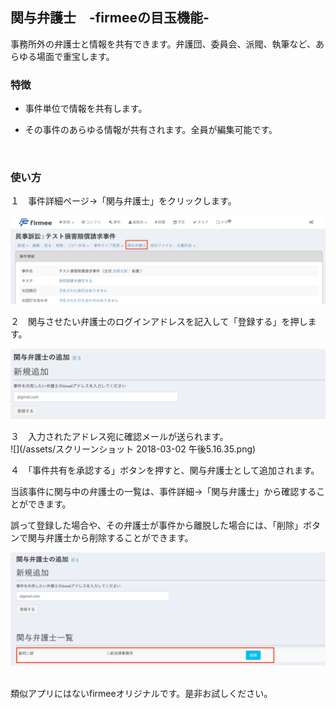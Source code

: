 ## 関与弁護士　-firmeeの目玉機能-


事務所外の弁護士と情報を共有できます。弁護団、委員会、派閥、執筆など、あらゆる場面で重宝します。
<br>


### 特徴

* 事件単位で情報を共有します。

* その事件のあらゆる情報が共有されます。全員が編集可能です。
<br>

### 使い方

１　事件詳細ページ→「関与弁護士」をクリックします。

![](/assets/関与.png)
<br>

２　関与させたい弁護士のログインアドレスを記入して「登録する」を押します。

![](/assets/関与登録.png)
<br>

３　入力されたアドレス宛に確認メールが送られます。
<br>
![](/assets/スクリーンショット 2018-03-02 午後5.16.35.png)
<br>

４　「事件共有を承認する」ボタンを押すと、関与弁護士として追加されます。

当該事件に関与中の弁護士の一覧は、事件詳細→「関与弁護士」から確認することができます。

誤って登録した場合や、その弁護士が事件から離脱した場合には、「削除」ボタンで関与弁護士から削除することができます。

![](/assets/関与一覧.png)

<br>
類似アプリにはないfirmeeオリジナルです。是非お試しください。

